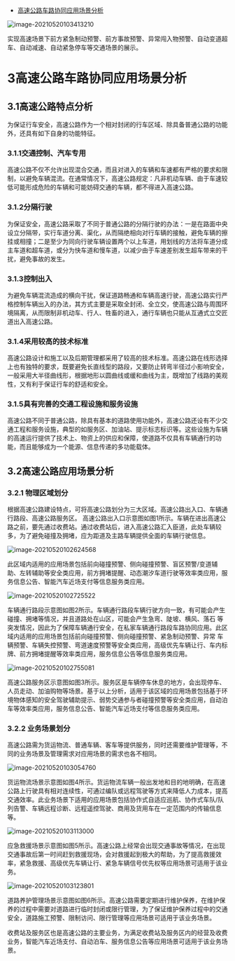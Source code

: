 - [高速公路车路协同应用场景分析](https://www.doc88.com/p-0816432466358.html)

  

![image-20210520103413210](https://gitee.com/AiShiYuShiJiePingXing/img/raw/master/img/image-20210520103413210.png)



实现高速场景下前方紧急制动预警、前方事故预警、异常闯入物预警、自动变道超车、自动减速、自动紧急停车等交通场景的展示。



# 3高速公路车路协同应用场景分析

## 3.1高速公路特点分析

为保证行车安全，高速公路作为一个相对封闭的行车区域、除具备普通公路的功能外，还具有如下自身的功能特征。

### 3.1.1交通控制、汽车专用

高速公路不仅不允许出现混合交通，而且对进入的车辆和车速都有严格的要求和限制，以避免车辆混流。在通常情况下，高速公路规定：凡非机动车辆、由于车速较低可能形成危险的车辆和可能妨碍交通的车辆，都不得进入高速公路。

### 3.1.2分隔行驶

为保证安全，高速公路采取了不同于普通公路的分隔行驶的办法：一是在路面中央设立分隔带，实行车道分离、渠化，从而隔绝相向对行车辆的接触，避免车辆的擦挂或相撞；二是至少为同向行驶车辆设置两个以上车道，用划线的方法将车道分成主车道和超车道，或分为快车道和慢车道，以减少由于车速差别发生超车带来的干扰，避免事故的发生。

### 3.1.3控制出入

为避免车辆混流造成的横向干扰，保证道路畅通和车辆高速行驶，高速公路实行严格控制车辆出入的办法，其方式主要是采取全封闭、全立交，使高速公路与周围环境隔离，从而限制非机动车、行人、牲畜的进入，通行车辆也只能从互通式立交匠道出入高速公路。

### 3.1.4采用较高的技术标准

高速公路设计和施工以及后期管理都采用了较高的技术标准。高速公路在线形选择上也有独特的要求，既要避免长直线型的路段，又要防止转弯半径过小影响安全，一般采用大半径曲线形，根据地形以圆曲线或缓和曲线为主，既增加了线路的美观性，又有利于保证行车的舒适和安全。

### 3.1.5具有完善的交通工程设施和服务设施

高速公路不同于普通公路，除具有基本的道路使用功能外，高速公路还设有不少交通工程和服务设施，典型的如服务区、加油站、提示标志标识等。这些设施为车辆的高速运行提供了技术上、物资上的供应和保障，使道路不仅具有车辆通行的功能，而且能够成为一个能源、信息传递的多功能载体。

## 3.2高速公路应用场景分析

### 3.2.1 物理区域划分

根据高速公路建设特点，可将高速公路划分为三大区域。高速公路出入口、车辆通行路段、高速公路服务区。
高速公路出入口示意图如图1所示。车辆在进出高速公路之前，要先通过收费站。通过收费站后，进入高速公路汇入臣道，此处车辆较多，为了避免碰撞及拥堵，应为距道及主路车辆提供全面的车辆行驶信息。

![image-20210520102624568](https://gitee.com/AiShiYuShiJiePingXing/img/raw/master/img/image-20210520102624568.png)



此区域内适用的应用场景包括前向碰撞预警、侧向碰撞预警、盲区预警/变道辅助、左转辅助等安全类应用，前方拥堵提醒、动态潮汐车道行驶等效率类应用，服务信息公告、智能汽车近场支付等信息服务类应用。



![image-20210520102725522](https://gitee.com/AiShiYuShiJiePingXing/img/raw/master/img/image-20210520102725522.png)

车辆通行路段示意图如图2所示。车辆通行路段车辆行驶方向一致，有可能会产生碰撞、拥堵等情况，并且道路处在山区，可能会产生急弯、陡坡、横风、落石
等突发情况，因此为了保障车辆通行安全，在私家车辆通行路段车路协同应用。此区域内适用的应用场景包括前向碰撞预警、侧向碰撞预警、紧急制动预警、异常
车辆预警、车辆失控预警、弯道速度预警等安全类应用，高级优先车辆让行、车内标牌、前方拥堵提醒等效率类应用，服务信息公告等信息服务类应用。



![image-20210520102755081](https://gitee.com/AiShiYuShiJiePingXing/img/raw/master/img/image-20210520102755081.png)

高速公路服务区示意图如图3所示。服务区是车辆停车休息的地方，会出现停车、人员走动、加油购物等场景。基于以上分析，适用于该区域的应用场景包括基于环境物体感知的安全驾驶辅助提示、弱势交通参与者碰撞预警等安全类应用，自动泊车等效率类应用，服务信息公告、智能汽车近场支付等信息服务类应用。

### 3.2.2 业务场景划分

​	高速公路需为货运物流、普通车辆、客车等提供服务，同时还需要维护管理等，不同的业务场景及管理需求对应用场景的需求也各不相同。
​	

![image-20210520103054760](https://gitee.com/AiShiYuShiJiePingXing/img/raw/master/img/image-20210520103054760.png)

​	货运物流场景示意图如图4所示。货运物流车辆一般出发地和目的地明确，在高速公路上行驶具有相对连续性，可通过编队或远程驾驶等方式来降低人力成本，提高交通效率。此业务场景下适用的应用场景包括协作式自适应巡航、协作式车队/队列告警、车辆远程诊断、远程遥控驾驶、商用及货用车在一定范围内的传输信息等。
​	

![image-20210520103113000](https://gitee.com/AiShiYuShiJiePingXing/img/raw/master/img/image-20210520103113000.png)

​	应急救援场景示意图如图5所示。高速公路上经常会出现交通事故等情况，在出现交通事故后第一时间赶到救援现场，会对救援起到极大的帮助，为了提高救援效率，紧急救援、高级优先车辆让行、紧急车辆信号优先权等应用场景可适用于该业务。



![image-20210520103123801](https://gitee.com/AiShiYuShiJiePingXing/img/raw/master/img/image-20210520103123801.png)

​	道路养护管理场景示意图如图6所示。高速公路需要定期进行维护保养，在维护保养的过程中需要对道路进行临时封闭或限行管理，为了保证维护保养过程中的交通安全，道路施工预警、限制访问、限行管理等应用场景可适用于该业务场景。



​	收费站及服务区也是高速公路的主要业务，为满足收费站及服务区内的经营及收费业务，智能汽车近场支付、自动泊车、服务信息公告等应用场景可适用于该业务场景。



